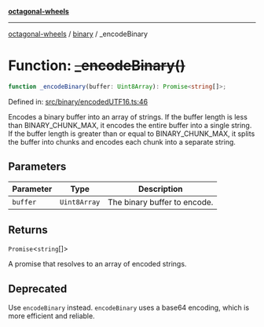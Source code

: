[**octagonal-wheels**](../../README.md)

***

[octagonal-wheels](../../modules.md) / [binary](../README.md) / \_encodeBinary

# Function: ~~\_encodeBinary()~~

```ts
function _encodeBinary(buffer: Uint8Array): Promise<string[]>;
```

Defined in: [src/binary/encodedUTF16.ts:46](https://github.com/vrtmrz/octagonal-wheels/blob/main/src/binary/encodedUTF16.ts#L46)

Encodes a binary buffer into an array of strings.
If the buffer length is less than BINARY_CHUNK_MAX, it encodes the entire buffer into a single string.
If the buffer length is greater than or equal to BINARY_CHUNK_MAX, it splits the buffer into chunks and encodes each chunk into a separate string.

## Parameters

| Parameter | Type | Description |
| ------ | ------ | ------ |
| `buffer` | `Uint8Array` | The binary buffer to encode. |

## Returns

`Promise`\<`string`[]\>

A promise that resolves to an array of encoded strings.

## Deprecated

Use `encodeBinary` instead. `encodeBinary` uses a base64 encoding, which is more efficient and reliable.
